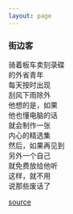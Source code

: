 ```yaml
---
layout: page
---
```

### 街边客

骑着板车卖刻录碟<br>
的外省青年<br>
每天按时出现<br>
刮风下雨除外<br>
他想的是，如果<br>
他也懂电脑的话<br>
就会制作一张<br>
内心的精选集<br>
然后，如果再见到<br>
另外一个自己<br>
就免费放给他听<br>
这样，就不用<br>
说那些废话了

[source](https://www.douban.com/group/topic/19667701/)